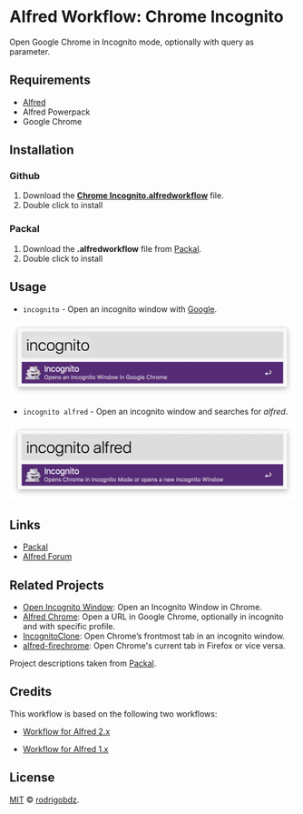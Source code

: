# Alfred Workflow: Chrome Incognito

Open Google Chrome in Incognito mode, optionally with query as parameter.

## Requirements

- [Alfred](http://www.alfredapp.com/)
- Alfred Powerpack
- Google Chrome

## Installation

### Github

1.  Download the [**Chrome Incognito.alfredworkflow**](Chrome%20Incognito.alfredworkflow) file.
2.  Double click to install

### Packal

1.  Download the **.alfredworkflow** file from [Packal](http://www.packal.org/workflow/chrome-incognito).
2.  Double click to install

## Usage

- `incognito` - Open an incognito window with [Google](https://www.google.com/).

![Usage incognito without arguments](images/usage_incognito.png?raw=true "Example Usage")

- `incognito alfred` - Open an incognito window and searches for _alfred_.

![Usage incognito with arguments](images/usage_incognito_query.png?raw=true "Example Usage")

## Links

- [Packal](http://www.packal.org/workflow/chrome-incognito)
- [Alfred Forum](https://www.alfredforum.com/topic/11484-workflow-chrome-incognito-open-google-chrome-in-incognito-mode/)

## Related Projects

- [Open Incognito Window](http://www.packal.org/workflow/incognitoclone): Open an Incognito Window in Chrome.
- [Alfred Chrome](https://github.com/ShogunPanda/alfred-chrome): Open a URL in Google Chrome, optionally in incognito and with specific profile.
- [IncognitoClone](http://www.packal.org/workflow/incognitoclone): Open Chrome’s frontmost tab in an incognito window.
- [alfred-firechrome](https://github.com/LeEnno/alfred-firechrome): Open Chrome's current tab in Firefox or vice versa.

Project descriptions taken from [Packal](http://www.packal.org/workflow-search?query=chrome+incognito).

## Credits

This workflow is based on the following two workflows:

- [Workflow for Alfred 2.x](https://github.com/sonnyhuynh/alfred2-chrome-incognito)

- [Workflow for Alfred 1.x](https://github.com/drezha/Alfred.App_Extensions/tree/master/Launch%20Chrome%20Incognito)

## License

[MIT](LICENSE) © [rodrigobdz](https://rodrigobdz.github.io/).
